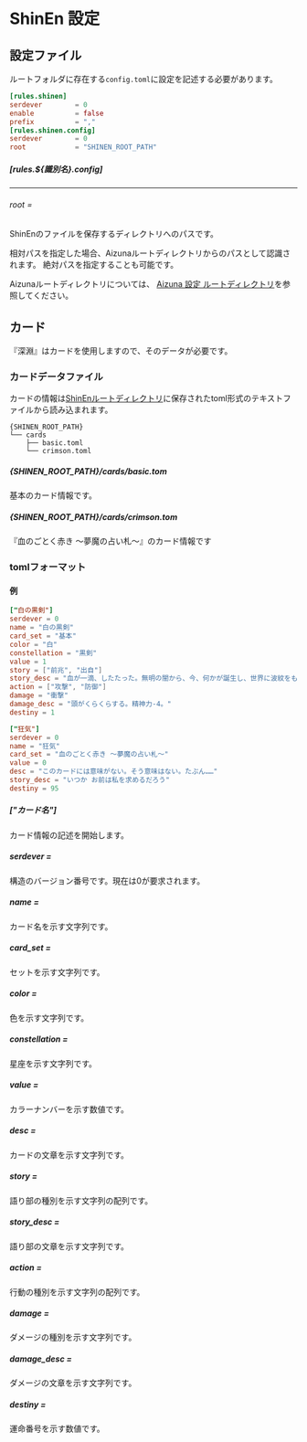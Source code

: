 # ShinEn 設定

## 設定ファイル
ルートフォルダに存在する`config.toml`に設定を記述する必要があります。

```toml
[rules.shinen]
serdever        = 0
enable          = false
prefix          = ","
[rules.shinen.config]
serdever        = 0
root            = "SHINEN_ROOT_PATH"
```

##### [rules.${識別名}.config]

----
###### root =
ShinEnのファイルを保存するディレクトリへのパスです。

相対パスを指定した場合、Aizunaルートディレクトリからのパスとして認識されます。
絶対パスを指定することも可能です。

Aizunaルートディレクトリについては、
[Aizuna 設定 ルートディレクトリ][Aizuna 設定 ルートディレクトリ]を参照してください。

## カード
『深淵』はカードを使用しますので、そのデータが必要です。

### カードデータファイル
カードの情報は[ShinEnルートディレクトリ](#root-)に保存されたtoml形式のテキストファイルから読み込まれます。

```shell
{SHINEN_ROOT_PATH}
└── cards
    ├── basic.toml
    └── crimson.toml
```

##### {SHINEN_ROOT_PATH}/cards/basic.tom
基本のカード情報です。

##### {SHINEN_ROOT_PATH}/cards/crimson.tom
『血のごとく赤き 〜夢魔の占い札〜』のカード情報です

### tomlフォーマット

#### 例
```toml
["白の黒剣"]
serdever = 0
name = "白の黒剣"
card_set = "基本"
color = "白"
constellation = "黒剣"
value = 1
story = ["前兆", "出自"]
story_desc = "血が一滴、したたった。無明の闇から、今、何かが誕生し、世界に波紋をもたらしていく。"
action = ["攻撃", "防御"]
damage = "衝撃"
damage_desc = "頭がくらくらする。精神力-4。"
destiny = 1
```

```toml
["狂気"]
serdever = 0
name = "狂気"
card_set = "血のごとく赤き 〜夢魔の占い札〜"
value = 0
desc = "このカードには意味がない。そう意味はない。たぶん……"
story_desc = "いつか お前は私を求めるだろう"
destiny = 95
```

##### ["カード名"]
カード情報の記述を開始します。
##### serdever =
構造のバージョン番号です。現在は0が要求されます。
##### name =
カード名を示す文字列です。
##### card_set =
セットを示す文字列です。
##### color =
色を示す文字列です。
##### constellation =
星座を示す文字列です。
##### value =
カラーナンバーを示す数値です。
##### desc =
カードの文章を示す文字列です。
##### story =
語り部の種別を示す文字列の配列です。
##### story_desc =
語り部の文章を示す文字列です。
##### action =
行動の種別を示す文字列の配列です。
##### damage =
ダメージの種別を示す文字列です。
##### damage_desc =
ダメージの文章を示す文字列です。
##### destiny =
運命番号を示す数値です。


[Aizuna 設定 ルートディレクトリ]:./aizuna_config.html#aizuna-ルートディレクトリ
